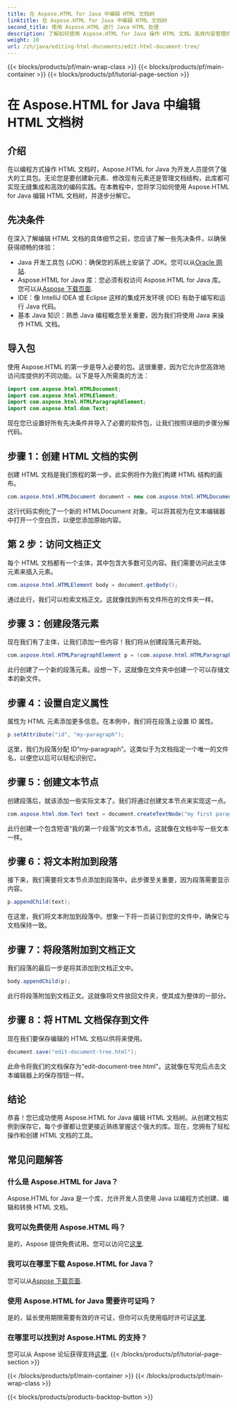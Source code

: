 ```yaml
---
title: 在 Aspose.HTML for Java 中编辑 HTML 文档树
linktitle: 在 Aspose.HTML for Java 中编辑 HTML 文档树
second_title: 使用 Aspose.HTML 进行 Java HTML 处理
description: 了解如何使用 Aspose.HTML for Java 操作 HTML 文档。高效内容管理的分步指南。
weight: 10
url: /zh/java/editing-html-documents/edit-html-document-tree/
---
```


{{< blocks/products/pf/main-wrap-class >}}
{{< blocks/products/pf/main-container >}}
{{< blocks/products/pf/tutorial-page-section >}}

# 在 Aspose.HTML for Java 中编辑 HTML 文档树

## 介绍
在以编程方式操作 HTML 文档时，Aspose.HTML for Java 为开发人员提供了强大的工具包。无论您是要创建新元素、修改现有元素还是管理文档结构，此库都可实现无缝集成和高效的编码实践。在本教程中，您将学习如何使用 Aspose.HTML for Java 编辑 HTML 文档树，并逐步分解它。
## 先决条件
在深入了解编辑 HTML 文档的具体细节之前，您应该了解一些先决条件，以确保获得顺畅的体验：
-  Java 开发工具包 (JDK)：确保您的系统上安装了 JDK。您可以从[Oracle 网站](https://www.oracle.com/java/technologies/javase-jdk11-downloads.html).
- Aspose.HTML for Java 库：您必须有权访问 Aspose.HTML for Java 库。您可以从[Aspose 下载页面](https://releases.aspose.com/html/java/).
- IDE：像 IntelliJ IDEA 或 Eclipse 这样的集成开发环境 (IDE) 有助于编写和运行 Java 代码。
- 基本 Java 知识：熟悉 Java 编程概念至关重要，因为我们将使用 Java 来操作 HTML 文档。
## 导入包
使用 Aspose.HTML 的第一步是导入必要的包。这很重要，因为它允许您高效地访问库提供的不同功能。以下是导入所需类的方法：
```java
import com.aspose.html.HTMLDocument;
import com.aspose.html.HTMLElement;
import com.aspose.html.HTMLParagraphElement;
import com.aspose.html.dom.Text;
```
现在您已设置好所有先决条件并导入了必要的软件包，让我们按照详细的步骤分解代码。
## 步骤 1：创建 HTML 文档的实例
创建 HTML 文档是我们旅程的第一步。此实例将作为我们构建 HTML 结构的画布。 
```java
com.aspose.html.HTMLDocument document = new com.aspose.html.HTMLDocument();
```
这行代码实例化了一个新的 HTMLDocument 对象。可以将其视为在文本编辑器中打开一个空白页，以便您添加原始内容。
## 第 2 步：访问文档正文
每个 HTML 文档都有一个主体，其中包含大多数可见内容。我们需要访问此主体元素来插入元素。
```java
com.aspose.html.HTMLElement body = document.getBody();
```
通过此行，我们可以检索文档正文。这就像找到所有文件所在的文件夹一样。
## 步骤 3：创建段落元素
现在我们有了主体，让我们添加一些内容！我们将从创建段落元素开始。
```java
com.aspose.html.HTMLParagraphElement p = (com.aspose.html.HTMLParagraphElement) document.createElement("p");
```
此行创建了一个新的段落元素。设想一下，这就像在文件夹中创建一个可以存储文本的新文件。
## 步骤 4：设置自定义属性
属性为 HTML 元素添加更多信息。在本例中，我们将在段落上设置 ID 属性。
```java
p.setAttribute("id", "my-paragraph");
```
这里，我们为段落分配 ID“my-paragraph”。这类似于为文档指定一个唯一的文件名，以便您以后可以轻松识别它。
## 步骤 5：创建文本节点
创建段落后，就该添加一些实际文本了。我们将通过创建文本节点来实现这一点。
```java
com.aspose.html.dom.Text text = document.createTextNode("my first paragraph");
```
此行创建一个包含短语“我的第一个段落”的文本节点。这就像在文档中写一些文本一样。
## 步骤 6：将文本附加到段落
接下来，我们需要将文本节点添加到段落中。此步骤至关重要，因为段落需要显示内容。
```java
p.appendChild(text);
```
在这里，我们将文本附加到段落中。想象一下将一页装订到您的文件中，确保它与文档保持一致。
## 步骤 7：将段落附加到文档正文
我们段落的最后一步是将其添加到文档正文中。 
```java
body.appendChild(p);
```
此行将段落附加到文档正文。这就像将文件放回文件夹，使其成为整体的一部分。
## 步骤 8：将 HTML 文档保存到文件
现在我们要保存编辑的 HTML 文档以供将来使用。 
```java
document.save("edit-document-tree.html");
```
此命令将我们的文档保存为“edit-document-tree.html”。这就像在写完后点击文本编辑器上的保存按钮一样。
## 结论
恭喜！您已成功使用 Aspose.HTML for Java 编辑 HTML 文档树。从创建文档实例到保存它，每个步骤都让您更接近熟练掌握这个强大的库。现在，您拥有了轻松操作和创建 HTML 文档的工具。

## 常见问题解答
### 什么是 Aspose.HTML for Java？
Aspose.HTML for Java 是一个库，允许开发人员使用 Java 以编程方式创建、编辑和转换 HTML 文档。
### 我可以免费使用 Aspose.HTML 吗？
是的，Aspose 提供免费试用。您可以访问它[这里](https://releases.aspose.com/).
### 我可以在哪里下载 Aspose.HTML for Java？
您可以从[Aspose 下载页面](https://releases.aspose.com/html/java/).
### 使用 Aspose.HTML for Java 需要许可证吗？
是的，延长使用期限需要有效的许可证，但你可以先使用临时许可证[这里](https://purchase.aspose.com/temporary-license/).
### 在哪里可以找到对 Aspose.HTML 的支持？
您可以从 Aspose 论坛获得支持[这里](https://forum.aspose.com/c/html/29).
{{< /blocks/products/pf/tutorial-page-section >}}

{{< /blocks/products/pf/main-container >}}
{{< /blocks/products/pf/main-wrap-class >}}

{{< blocks/products/products-backtop-button >}}
